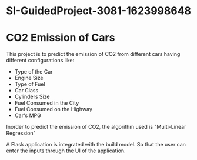 # SI-GuidedProject-3081-1623998648

# CO2 Emission of Cars

This project is to predict the emission of CO2 from different cars having different configurations like:

  - Type of the Car
  - Engine Size
  - Type of Fuel
  - Car Class
  - Cylinders Size
  - Fuel Consumed in the City
  - Fuel Consumed on the Highway
  - Car's MPG
 
 
Inorder to predict the emission of CO2, the algorithm used is "Multi-Linear Regression"

A Flask application is integrated with the build model. So that the user can enter the inputs through the UI of the application.

